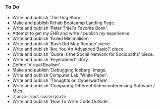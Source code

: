 ### To Do
- Write and publish 'The Dog Story'.
- Make and publish Rehab Bootcamp Landing Page.
- Write and publish 'Peter Thiel's Favorite Book'.
- Attempt to get my EHR and write / publish my experience.
- Write and publish 'Failed Minimalism'.
- Write and publish 'Bush Did Map Reduce' piece.
- Write and publish 'Are You An Advanced Basic?' piece.
- Write and publish 'Quora is the Social Network for Sociopaths' piece.
- Write and publish 'Feyerabend' story.
- Define 'Virtual Realism'.
- Make and publish 'Debugging Iceberg' image.
- Write and publish Computer Lab 'White Paper'.
- Write and publish 'Thoughts on Cyberwarfare'.
- Write and publish 'Comparing Different Videoconferencing Software / Mics'.
- `django-react-boilerplate`
- Write and publish 'How To Write Code Outside'.
